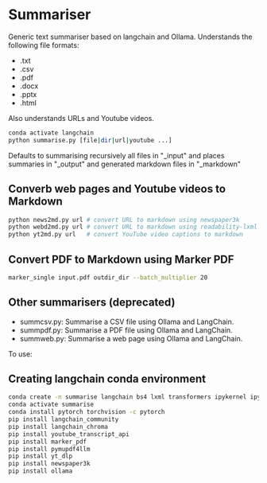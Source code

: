 # Summariser

Generic text summariser based on langchain and Ollama. Understands the
following file formats:

* .txt
* .csv
* .pdf
* .docx
* .pptx
* .html

Also understands URLs and Youtube videos.

```sh
conda activate langchain
python summarise.py [file|dir|url|youtube ...]
```

Defaults to summarising recursively all files in "_input" and places summaries
in "_output" and generated markdown files in "_markdown"

## Converb web pages and Youtube videos to Markdown

```sh
python news2md.py url # convert URL to markdown using newspaper3k
python webd2md.py url # convert URL to markdown using readability-lxml
python yt2md.py url   # convert YouTube video captions to markdown
```

## Convert PDF to Markdown using Marker PDF

```sh
marker_single input.pdf outdir_dir --batch_multiplier 20
```

## Other summarisers (deprecated)

* summcsv.py: Summarise a CSV file using Ollama and LangChain.
* summpdf.py: Summarise a PDF file using Ollama and LangChain.
* summweb.py: Summarise a web page using Ollama and LangChain.

To use:

## Creating langchain conda environment

```sh
conda create -n summarise langchain bs4 lxml transformers ipykernel ipywidgets pytube pypdf tiktoken pypandoc markdownify readability-lxml
conda activate summarise
conda install pytorch torchvision -c pytorch
pip install langchain_community
pip install langchain_chroma
pip install youtube_transcript_api
pip install marker_pdf
pip install pymupdf4llm
pip install yt_dlp
pip install newspaper3k
pip install ollama
```
